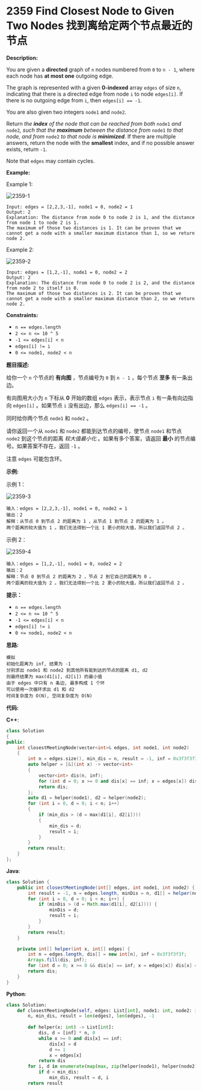 # 2359 Find Closest Node to Given Two Nodes 找到离给定两个节点最近的节点

__Description:__

You are given a __directed__ graph of `n` nodes numbered from `0` to `n - 1`, where each node has __at most one__ outgoing edge.

The graph is represented with a given __0-indexed__ array `edges` of size `n`, indicating that there is a directed edge from node `i` to node `edges[i]`. If there is no outgoing edge from `i`, then `edges[i] == -1`.

You are also given two integers `node1` and `node2`.

Return _the __index__ of the node that can be reached from both_ `node1` _and_ `node2`_, such that the __maximum__ between the distance from_ `node1` _to that node, and from_ `node2` _to that node is __minimized___. If there are multiple answers, return the node with the __smallest__ index, and if no possible answer exists, return `-1`.

Note that `edges` may contain cycles.

__Example:__

Example 1:

![2359-1](https://assets.leetcode.com/uploads/2022/06/07/graph4drawio-2.png)

```text
Input: edges = [2,2,3,-1], node1 = 0, node2 = 1
Output: 2
Explanation: The distance from node 0 to node 2 is 1, and the distance from node 1 to node 2 is 1.
The maximum of those two distances is 1. It can be proven that we cannot get a node with a smaller maximum distance than 1, so we return node 2.
```

Example 2:

![2359-2](https://assets.leetcode.com/uploads/2022/06/07/graph4drawio-4.png)

```text
Input: edges = [1,2,-1], node1 = 0, node2 = 2
Output: 2
Explanation: The distance from node 0 to node 2 is 2, and the distance from node 2 to itself is 0.
The maximum of those two distances is 2. It can be proven that we cannot get a node with a smaller maximum distance than 2, so we return node 2.
```

__Constraints:__

- `n == edges.length`
- `2 <= n <= 10 ^ 5`
- `-1 <= edges[i] < n`
- `edges[i] != i`
- `0 <= node1, node2 < n`

__题目描述:__

给你一个 `n` 个节点的 __有向图__ ，节点编号为 `0` 到 `n - 1` ，每个节点 __至多__ 有一条出边。

有向图用大小为 `n` 下标从 __0__ 开始的数组 `edges` 表示，表示节点 `i` 有一条有向边指向 `edges[i]` 。如果节点 `i` 没有出边，那么 `edges[i] == -1` 。

同时给你两个节点 `node1` 和 `node2` 。

请你返回一个从 `node1` 和 `node2` 都能到达节点的编号，使节点 `node1` 和节点 `node2` 到这个节点的距离 _较大值最小化_ 。如果有多个答案，请返回 __最小__ 的节点编号。如果答案不存在，返回 `-1` 。

注意 `edges` 可能包含环。

__示例:__

示例 1：

![2359-3](https://assets.leetcode.com/uploads/2022/06/07/graph4drawio-2.png)

```text
输入：edges = [2,2,3,-1], node1 = 0, node2 = 1
输出：2
解释：从节点 0 到节点 2 的距离为 1 ，从节点 1 到节点 2 的距离为 1 。
两个距离的较大值为 1 。我们无法得到一个比 1 更小的较大值，所以我们返回节点 2 。
```

示例 2：

![2359-4](https://assets.leetcode.com/uploads/2022/06/07/graph4drawio-4.png)

```text
输入：edges = [1,2,-1], node1 = 0, node2 = 2
输出：2
解释：节点 0 到节点 2 的距离为 2 ，节点 2 到它自己的距离为 0 。
两个距离的较大值为 2 。我们无法得到一个比 2 更小的较大值，所以我们返回节点 2 。
```

__提示：__

- `n == edges.length`
- `2 <= n <= 10 ^ 5`
- `-1 <= edges[i] < n`
- `edges[i] != i`
- `0 <= node1, node2 < n`

__思路:__

```text
模拟
初始化距离为 inf, 结果为 -1
分别求出 node1 和 node2 到其他所有能到达的节点的距离 d1, d2
则最终结果为 max(d1[i], d2[i]) 的最小值
由于 edges 中只有 n 条边, 最多构成 1 个环
可以使用一次循环求出 d1 和 d2
时间复杂度为 O(N), 空间复杂度为 O(N)
```

__代码:__

__C++__:

```C++
class Solution 
{
public:
    int closestMeetingNode(vector<int>& edges, int node1, int node2) 
    {
        int n = edges.size(), min_dis = n, result = -1, inf = 0x3f3f3f3f;
        auto helper = [&](int x) -> vector<int> 
        {
            vector<int> dis(n, inf);
            for (int d = 0; x >= 0 and dis[x] == inf; x = edges[x]) dis[x] = d++;
            return dis;
        };
        auto d1 = helper(node1), d2 = helper(node2);
        for (int i = 0, d = 0; i < n; i++) 
        {
            if (min_dis > (d = max(d1[i], d2[i]))) 
            {
                min_dis = d;
                result = i;
            }
        }
        return result;
    }
};
```

__Java__:

```Java
class Solution {
    public int closestMeetingNode(int[] edges, int node1, int node2) {
        int result = -1, n = edges.length, minDis = n, d1[] = helper(node1, edges), d2[] = helper(node2, edges);
        for (int i = 0, d = 0; i < n; i++) {
            if (minDis > (d = Math.max(d1[i], d2[i]))) {
                minDis = d;
                result = i;
            }
        }
        return result;
    }

    private int[] helper(int x, int[] edges) {
        int n = edges.length, dis[] = new int[n], inf = 0x3f3f3f3f;
        Arrays.fill(dis, inf);
        for (int d = 0; x >= 0 && dis[x] == inf; x = edges[x]) dis[x] = d++;
        return dis;
    }
}
```

__Python__:

```Python
class Solution:
    def closestMeetingNode(self, edges: List[int], node1: int, node2: int) -> int:
        n, min_dis, result = len(edges), len(edges), -1
        
        def helper(x: int) -> List[int]:
            dis, d = [inf] * n, 0
            while x >= 0 and dis[x] == inf:
                dis[x] = d
                d += 1
                x = edges[x]
            return dis
        for i, d in enumerate(map(max, zip(helper(node1), helper(node2)))):
            if d < min_dis:
                min_dis, result = d, i
        return result
```
